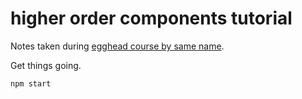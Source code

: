 # higher order components tutorial

Notes taken during [egghead course by same name](https://egghead.io/courses/higher-order-components-with-functional-patterns-using-recompose).

Get things going.

```bash
npm start
```
